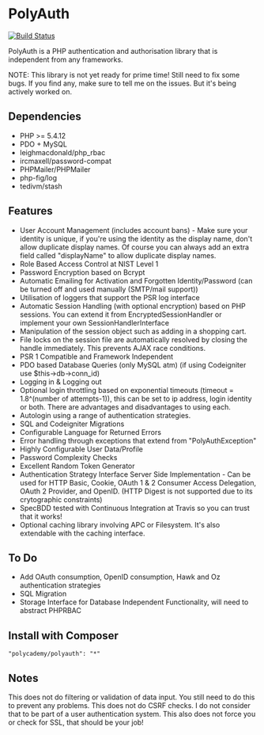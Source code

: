 PolyAuth
=========

[![Build Status](https://travis-ci.org/Polycademy/PolyAuth.png?branch=master)](https://travis-ci.org/Polycademy/PolyAuth)

PolyAuth is a PHP authentication and authorisation library that is independent from any frameworks.

NOTE: This library is not yet ready for prime time! Still need to fix some bugs. If you find any, make sure to tell me on the issues. But it's being actively worked on.

Dependencies
------------

- PHP >= 5.4.12
- PDO + MySQL
- leighmacdonald/php_rbac
- ircmaxell/password-compat
- PHPMailer/PHPMailer
- php-fig/log
- tedivm/stash

Features
---------

- User Account Management (includes account bans) - Make sure your identity is unique, if you're using the identity as the display name, don't allow duplicate display names. Of course you can always add an extra field called "displayName" to allow duplicate display names.
- Role Based Access Control at NIST Level 1
- Password Encryption based on Bcrypt
- Automatic Emailing for Activation and Forgotten Identity/Password (can be turned off and used manually (SMTP/mail support))
- Utilisation of loggers that support the PSR log interface
- Automatic Session Handling (with optional encryption) based on PHP sessions. You can extend it from EncryptedSessionHandler or implement your own SessionHandlerInterface
- Manipulation of the session object such as adding in a shopping cart.
- File locks on the session file are automatically resolved by closing the handle immediately. This prevents AJAX race conditions.
- PSR 1 Compatible and Framework Independent
- PDO based Database Queries (only MySQL atm) (if using Codeigniter use $this->db->conn_id)
- Logging in & Logging out
- Optional login throttling based on exponential timeouts (timeout = 1.8^(number of attempts-1)), this can be set to ip address, login identity or both. There are advantages and disadvantages to using each.
- Autologin using a range of authentication strategies.
- SQL and Codeigniter Migrations
- Configurable Language for Returned Errors
- Error handling through exceptions that extend from "PolyAuthException"
- Highly Configurable User Data/Profile
- Password Complexity Checks
- Excellent Random Token Generator
- Authentication Strategy Interface Server Side Implementation - Can be used for HTTP Basic, Cookie, OAuth 1 & 2 Consumer Access Delegation, OAuth 2 Provider, and OpenID. (HTTP Digest is not supported due to its crytographic constraints)
- SpecBDD tested with Continuous Integration at Travis so you can trust that it works!
- Optional caching library involving APC or Filesystem. It's also extendable with the caching interface.

To Do
------

- Add OAuth consumption, OpenID consumption, Hawk and Oz authentication strategies
- SQL Migration
- Storage Interface for Database Independent Functionality, will need to abstract PHPRBAC

Install with Composer
---------------------

```
"polycademy/polyauth": "*"
```

Notes
-----

This does not do filtering or validation of data input. You still need to do this to prevent any problems. This does not do CSRF checks. I do not consider that to be part of a user authentication system. This also does not force you or check for SSL, that should be your job!